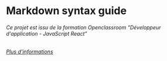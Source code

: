 # Markdown syntax guide


###### Ce projet est issu de la formation Openclassroom "Développeur d'application - JavaScript React"

###### [Plus d'informations](https://openclassrooms.com/fr/paths/516-developpeur-dapplication-javascript-react)
